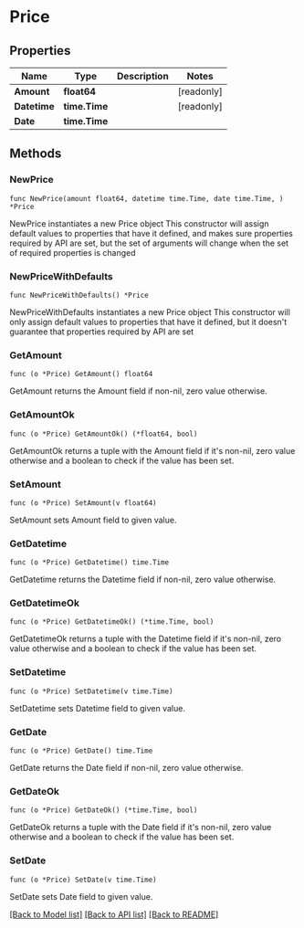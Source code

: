 # Price

## Properties

Name | Type | Description | Notes
------------ | ------------- | ------------- | -------------
**Amount** | **float64** |  | [readonly] 
**Datetime** | **time.Time** |  | [readonly] 
**Date** | **time.Time** |  | 

## Methods

### NewPrice

`func NewPrice(amount float64, datetime time.Time, date time.Time, ) *Price`

NewPrice instantiates a new Price object
This constructor will assign default values to properties that have it defined,
and makes sure properties required by API are set, but the set of arguments
will change when the set of required properties is changed

### NewPriceWithDefaults

`func NewPriceWithDefaults() *Price`

NewPriceWithDefaults instantiates a new Price object
This constructor will only assign default values to properties that have it defined,
but it doesn't guarantee that properties required by API are set

### GetAmount

`func (o *Price) GetAmount() float64`

GetAmount returns the Amount field if non-nil, zero value otherwise.

### GetAmountOk

`func (o *Price) GetAmountOk() (*float64, bool)`

GetAmountOk returns a tuple with the Amount field if it's non-nil, zero value otherwise
and a boolean to check if the value has been set.

### SetAmount

`func (o *Price) SetAmount(v float64)`

SetAmount sets Amount field to given value.


### GetDatetime

`func (o *Price) GetDatetime() time.Time`

GetDatetime returns the Datetime field if non-nil, zero value otherwise.

### GetDatetimeOk

`func (o *Price) GetDatetimeOk() (*time.Time, bool)`

GetDatetimeOk returns a tuple with the Datetime field if it's non-nil, zero value otherwise
and a boolean to check if the value has been set.

### SetDatetime

`func (o *Price) SetDatetime(v time.Time)`

SetDatetime sets Datetime field to given value.


### GetDate

`func (o *Price) GetDate() time.Time`

GetDate returns the Date field if non-nil, zero value otherwise.

### GetDateOk

`func (o *Price) GetDateOk() (*time.Time, bool)`

GetDateOk returns a tuple with the Date field if it's non-nil, zero value otherwise
and a boolean to check if the value has been set.

### SetDate

`func (o *Price) SetDate(v time.Time)`

SetDate sets Date field to given value.



[[Back to Model list]](../README.md#documentation-for-models) [[Back to API list]](../README.md#documentation-for-api-endpoints) [[Back to README]](../README.md)


